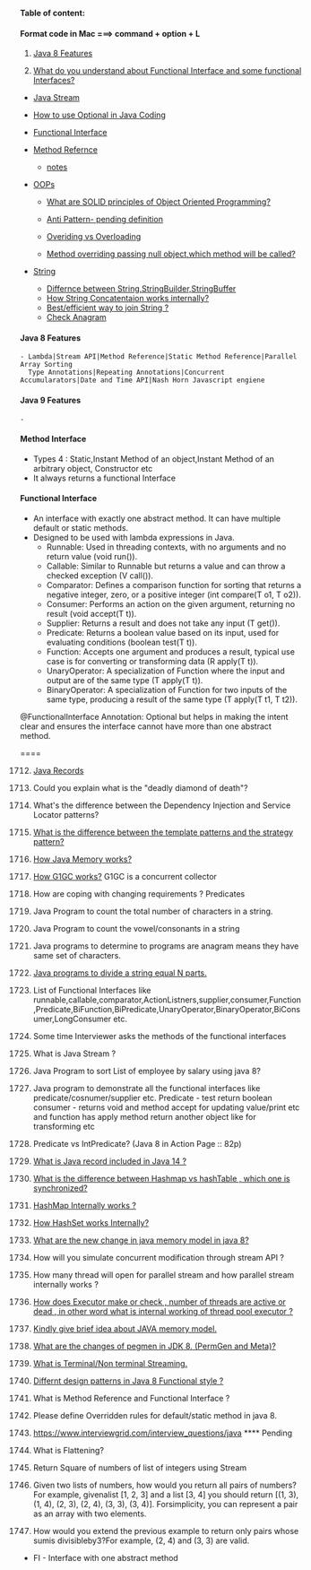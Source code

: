 **Table of content:**

#### Format code in Mac ===> command + option + L

1. [Java 8 Features](#java8)

2. [What do you understand about Functional Interface and some functional Interfaces?](#2Fs)

- [Java Stream](./CJ_Streams.md)

- [How to use Optional in Java Coding](https://medium.com/javarevisited/optional-class-in-java-8-making-your-code-more-clear-and-concise-62af0712910d#:~:text=The%20Optional%20class%20in%20Java,as%20part%20of%20Java%208.)
- [Functional Interface](#java8-fi)
- [Method Refernce](https://medium.com/javarevisited/method-references-in-java8-9714496d5306)

  - [notes](#methodreference1)

- [OOPs]()

  - [What are SOLID principles of Object Oriented Programming?](https://www.freecodecamp.org/news/solid-principles-explained-in-plain-english/)

  - [Anti Pattern- pending definition]()

  - [Overiding vs Overloading](https://medium.com/@beknazarsuranchiyev/the-method-overloading-vs-overriding-in-java-9890e2dcf90a)
  - [Method overriding passing null object,which method will be called?]()

- [String]()
  - [Differnce between String,StringBuilder,StringBuffer](https://medium.com/@salvipriya97/string-vs-stringbuilder-vs-stringbuffer-which-one-to-choose-4308dbcc3022)
  - [How String Concatentaion works internally?](https://www.codementor.io/@nikunjgupta/behind-the-scene-of-a-concatenation-of-two-strings-using-plus-operator-10ad7v8f38)
  - [Best/efficient way to join String ?](https://www.baeldung.com/java-string-concatenation-methods)
  - [Check Anagram]()

<a id="java8"></a>

#### Java 8 Features

    - Lambda|Stream API|Method Reference|Static Method Reference|Parallel Array Sorting
      Type Annotations|Repeating Annotations|Concurrent Accumularators|Date and Time API|Nash Horn Javascript engiene

<a id="java8"></a>

#### Java 9 Features

    -

<a id="methodreference1"></a>

#### Method Interface

- Types 4 : Static,Instant Method of an object,Instant Method of an arbitrary object, Constructor etc
- It always returns a functional Interface

<a id="java8-fi"></a>

#### Functional Interface

- An interface with exactly one abstract method. It can have multiple default or static methods.
- Designed to be used with lambda expressions in Java.
  - Runnable: Used in threading contexts, with no arguments and no return value (void run()).
  - Callable: Similar to Runnable but returns a value and can throw a checked exception (V call()).
  - Comparator: Defines a comparison function for sorting that returns a negative integer, zero, or a positive integer (int compare(T o1, T o2)).
  - Consumer: Performs an action on the given argument, returning no result (void accept(T t)).
  - Supplier: Returns a result and does not take any input (T get()).
  - Predicate: Returns a boolean value based on its input, used for evaluating conditions (boolean test(T t)).
  - Function: Accepts one argument and produces a result, typical use case is for converting or transforming data (R apply(T t)).
  - UnaryOperator: A specialization of Function where the input and output are of the same type (T apply(T t)).
  - BinaryOperator: A specialization of Function for two inputs of the same type, producing a result of the same type (T apply(T t1, T t2)).

@FunctionalInterface Annotation: Optional but helps in making the intent clear and ensures the interface cannot have more than one abstract method.

====

1712. [Java Records](https://medium.com/@mak0024/a-comprehensive-guide-to-java-records-2e8edcbd9c75)
1. Could you explain what is the "deadly diamond of death"?
1. What's the difference between the Dependency Injection and Service Locator patterns?
1. [What is the difference between the template patterns and the strategy pattern?](https://github.com/aershov24/full-stack-interview-questions#DesignPatterns)
1. [How Java Memory works?](https://blog.stackademic.com/how-java-memory-works-c751460e3cbd)
1. [How G1GC works?](https://blog.stackademic.com/how-g1gc-works-in-java-390332333b2) G1GC is a concurrent collector
1. How are coping with changing requirements ? Predicates
1. Java Program to count the total number of characters in a string.
1. Java Program to count the vowel/consonants in a string
1. Java programs to determine to programs are anagram means they have same set of characters.
1. [Java programs to divide a string equal N parts.](https://www.javatpoint.com/java-programs)
1. List of Functional Interfaces like runnable,callable,comparator,ActionListners,supplier,consumer,Function,Predicate,BiFunction,BiPredicate,UnaryOperator,BinaryOperator,BiConsumer,LongConsumer etc.
1. Some time Interviewer asks the methods of the functional interfaces
1. What is Java Stream ?
1. Java Program to sort List of employee by salary using java 8?
1. Java program to demonstrate all the functional interfaces like predicate/cosnumer/supplier etc. Predicate - test return boolean consumer - returns void and method accept for updating value/print etc and function has apply method return another object like for transforming etc
1. Predicate<Integer> vs IntPredicate? (Java 8 in Action Page :: 82p)
1. [What is Java record included in Java 14 ?](https://www.geeksforgeeks.org/what-are-java-records-and-how-to-use-them-alongside-constructors-and-methods/)
1. [What is the difference between Hashmap vs hashTable , which one is synchronized?]()
1. [HashMap Internally works ?](<https://medium.com/@basecs101/internal-working-of-hashmap-in-java-latest-updated-4c2708f76d2c#:~:text=Internally%20HashMap%20uses%20a%20hashCode,entries%20(nodes)%20are%20stored.>)
1. [How HashSet works Internally?](https://medium.com/@basecs101/internal-working-of-hashset-in-java-interview-question-129bdd31fc60)
1. [What are the new change in java memory model in java 8?](https://connect2grp.medium.com/evolution-of-java-memory-model-af24d5365581)

1. How will you simulate concurrent modification through stream API ?
1. How many thread will open for parallel stream and how parallel stream internally works ?
1. [How does Executor make or check , number of threads are active or dead , in other word what is internal working of thread pool executor ?](https://medium.com/coding-becomes-easy/how-threadpool-works-internally-in-java-904f1e87fea)
1. [Kindly give brief idea about JAVA memory model.](https://medium.com/platform-engineer/understanding-java-memory-model-1d0863f6d973)
1. [What are the changes of pegmen in JDK 8. (PermGen and Meta)?](https://medium.com/platform-engineer/understanding-java-memory-model-1d0863f6d973)
1. [What is Terminal/Non terminal Streaming.](https://javagyansite.com/2020/02/05/stream-terminal-and-non-terminal-operations/)
1. [Differnt design patterns in Java 8 Functional style ?](https://blog.devgenius.io/implementing-design-patterns-using-java-8-lambda-c8a95ef66115)
1. What is Method Reference and Functional Interface ?
1. Please define Overridden rules for default/static method in java 8.

1. https://www.interviewgrid.com/interview_questions/java \*\*\*\* Pending
1. What is Flattening?
1. Return Square of numbers of list of integers using Stream
1. Given two lists of numbers, how would you return all pairs of numbers? For example, givenalist [1, 2, 3] and a list [3, 4] you should return [(1, 3), (1, 4), (2, 3), (2, 4), (3, 3), (3, 4)]. Forsimplicity, you can represent a pair as an array with two elements.
1. How would you extend the previous example to return only pairs whose sumis divisibleby3?For example, (2, 4) and (3, 3) are valid.

<a id="2Fs"></a>

- FI - Interface with one abstract method
